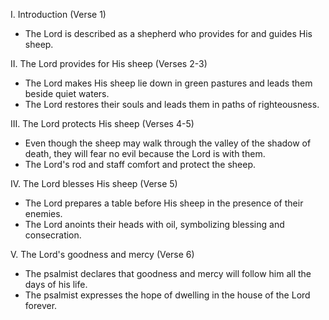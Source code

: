 I. Introduction (Verse 1)
- The Lord is described as a shepherd who provides for and guides His sheep.

II. The Lord provides for His sheep (Verses 2-3)
- The Lord makes His sheep lie down in green pastures and leads them beside quiet waters.
- The Lord restores their souls and leads them in paths of righteousness.

III. The Lord protects His sheep (Verses 4-5)
- Even though the sheep may walk through the valley of the shadow of death, they will fear no evil because the Lord is with them.
- The Lord's rod and staff comfort and protect the sheep.

IV. The Lord blesses His sheep (Verse 5)
- The Lord prepares a table before His sheep in the presence of their enemies.
- The Lord anoints their heads with oil, symbolizing blessing and consecration.

V. The Lord's goodness and mercy (Verse 6)
- The psalmist declares that goodness and mercy will follow him all the days of his life.
- The psalmist expresses the hope of dwelling in the house of the Lord forever.